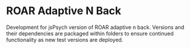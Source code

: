# ROAR Adaptive N Back

Development for jsPsych version of ROAR adaptive n back. Versions and their dependencies are packaged within folders to ensure continued functionality as new test versions are deployed.
